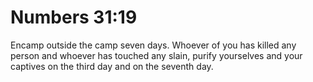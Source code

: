 # Numbers 31:19

Encamp outside the camp seven days. Whoever of you has killed any person and whoever has touched any slain, purify yourselves and your captives on the third day and on the seventh day.
